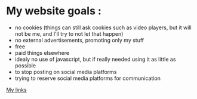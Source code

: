 # My website goals :
- no cookies (things can still ask cookies such as video players, but it will not be me, and I'll try to not let that happen)
- no external advertisements, promoting only my stuff 
- free
- paid things elsewhere
- idealy no use of javascript, but if really needed using it as little as possible  
- to stop posting on social media platforms
- trying to reserve social media platforms for communication

[My links](https://jeremyvlegros.github.io/website/links.html)


